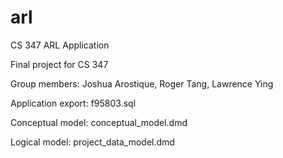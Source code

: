 # arl
CS 347 ARL Application

Final project for CS 347

Group members: Joshua Arostique, Roger Tang, Lawrence Ying

Application export: f95803.sql

Conceptual model: conceptual_model.dmd

Logical model: project_data_model.dmd
